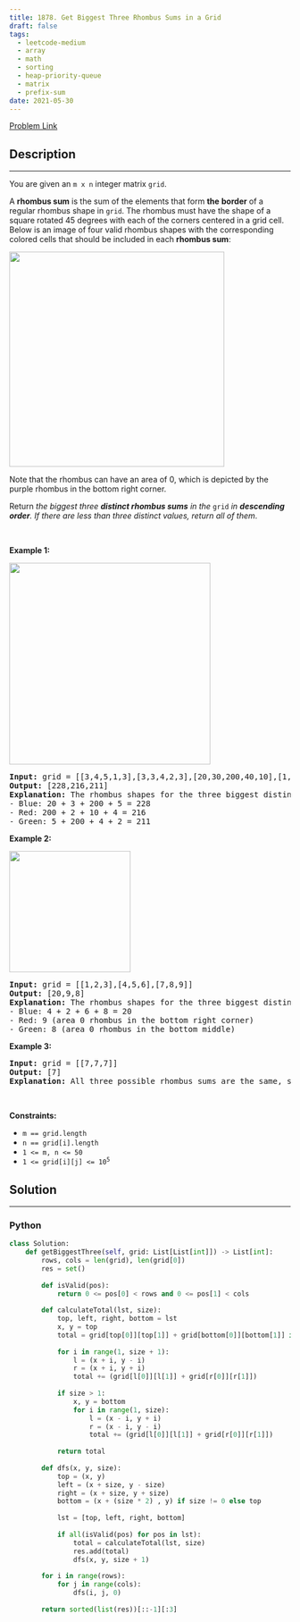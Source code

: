 ```yaml
---
title: 1878. Get Biggest Three Rhombus Sums in a Grid
draft: false
tags: 
  - leetcode-medium
  - array
  - math
  - sorting
  - heap-priority-queue
  - matrix
  - prefix-sum
date: 2021-05-30
---
```


[Problem Link](https://leetcode.com/problems/get-biggest-three-rhombus-sums-in-a-grid/)

## Description

---
<p>You are given an <code>m x n</code> integer matrix <code>grid</code>​​​.</p>

<p>A <strong>rhombus sum</strong> is the sum of the elements that form <strong>the</strong> <strong>border</strong> of a regular rhombus shape in <code>grid</code>​​​. The rhombus must have the shape of a square rotated 45 degrees with each of the corners centered in a grid cell. Below is an image of four valid rhombus shapes with the corresponding colored cells that should be included in each <strong>rhombus sum</strong>:</p>
<img alt="" src="https://assets.leetcode.com/uploads/2021/04/23/pc73-q4-desc-2.png" style="width: 385px; height: 385px;" />
<p>Note that the rhombus can have an area of 0, which is depicted by the purple rhombus in the bottom right corner.</p>

<p>Return <em>the biggest three <strong>distinct rhombus sums</strong> in the </em><code>grid</code><em> in <strong>descending order</strong></em><em>. If there are less than three distinct values, return all of them</em>.</p>

<p>&nbsp;</p>
<p><strong class="example">Example 1:</strong></p>
<img alt="" src="https://assets.leetcode.com/uploads/2021/04/23/pc73-q4-ex1.png" style="width: 360px; height: 361px;" />
<pre>
<strong>Input:</strong> grid = [[3,4,5,1,3],[3,3,4,2,3],[20,30,200,40,10],[1,5,5,4,1],[4,3,2,2,5]]
<strong>Output:</strong> [228,216,211]
<strong>Explanation:</strong> The rhombus shapes for the three biggest distinct rhombus sums are depicted above.
- Blue: 20 + 3 + 200 + 5 = 228
- Red: 200 + 2 + 10 + 4 = 216
- Green: 5 + 200 + 4 + 2 = 211
</pre>

<p><strong class="example">Example 2:</strong></p>
<img alt="" src="https://assets.leetcode.com/uploads/2021/04/23/pc73-q4-ex2.png" style="width: 217px; height: 217px;" />
<pre>
<strong>Input:</strong> grid = [[1,2,3],[4,5,6],[7,8,9]]
<strong>Output:</strong> [20,9,8]
<strong>Explanation:</strong> The rhombus shapes for the three biggest distinct rhombus sums are depicted above.
- Blue: 4 + 2 + 6 + 8 = 20
- Red: 9 (area 0 rhombus in the bottom right corner)
- Green: 8 (area 0 rhombus in the bottom middle)
</pre>

<p><strong class="example">Example 3:</strong></p>

<pre>
<strong>Input:</strong> grid = [[7,7,7]]
<strong>Output:</strong> [7]
<strong>Explanation:</strong> All three possible rhombus sums are the same, so return [7].
</pre>

<p>&nbsp;</p>
<p><strong>Constraints:</strong></p>

<ul>
	<li><code>m == grid.length</code></li>
	<li><code>n == grid[i].length</code></li>
	<li><code>1 &lt;= m, n &lt;= 50</code></li>
	<li><code>1 &lt;= grid[i][j] &lt;= 10<sup>5</sup></code></li>
</ul>


## Solution

---
### Python
``` py title='get-biggest-three-rhombus-sums-in-a-grid'
class Solution:
    def getBiggestThree(self, grid: List[List[int]]) -> List[int]:
        rows, cols = len(grid), len(grid[0])
        res = set()
        
        def isValid(pos):
            return 0 <= pos[0] < rows and 0 <= pos[1] < cols
        
        def calculateTotal(lst, size):
            top, left, right, bottom = lst
            x, y = top
            total = grid[top[0]][top[1]] + grid[bottom[0]][bottom[1]] if size > 0 else grid[top[0]][top[1]]
            
            for i in range(1, size + 1):
                l = (x + i, y - i)
                r = (x + i, y + i)
                total += (grid[l[0]][l[1]] + grid[r[0]][r[1]])
            
            if size > 1:
                x, y = bottom
                for i in range(1, size):
                    l = (x - i, y + i)
                    r = (x - i, y - i)
                    total += (grid[l[0]][l[1]] + grid[r[0]][r[1]])
            
            return total
        
        def dfs(x, y, size):
            top = (x, y)
            left = (x + size, y - size)
            right = (x + size, y + size)
            bottom = (x + (size * 2) , y) if size != 0 else top
            
            lst = [top, left, right, bottom]
            
            if all(isValid(pos) for pos in lst):
                total = calculateTotal(lst, size)
                res.add(total)
                dfs(x, y, size + 1)
        
        for i in range(rows):
            for j in range(cols):
                dfs(i, j, 0)
        
        return sorted(list(res))[::-1][:3]
```

